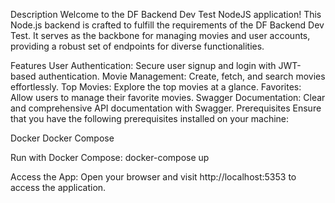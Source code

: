 Description
Welcome to the DF Backend Dev Test NodeJS application! This Node.js backend is crafted to fulfill the requirements of the DF Backend Dev Test. It serves as the backbone for managing movies and user accounts, providing a robust set of endpoints for diverse functionalities.

Features
User Authentication: Secure user signup and login with JWT-based authentication.
Movie Management: Create, fetch, and search movies effortlessly.
Top Movies: Explore the top movies at a glance.
Favorites: Allow users to manage their favorite movies.
Swagger Documentation: Clear and comprehensive API documentation with Swagger.
Prerequisites
Ensure that you have the following prerequisites installed on your machine:

Docker
Docker Compose

Run with Docker Compose:
docker-compose up

Access the App:
Open your browser and visit http://localhost:5353 to access the application.
